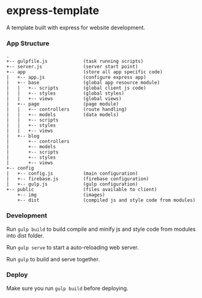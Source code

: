 # express-template

A template built with express for website development.

### App Structure

```
.
+-- gulpfile.js             (task running scripts)
+-- server.js               (server start point)
+-- app                     (store all app specific code)
|   +-- app.js              (configure express app)
|   +-- base                (global app resource module)
|   |   +-- scripts         (global client js code)
|   |   +-- styles          (global styles)
|   |   +-- views           (global views)
|   +-- page                (page module)
|   |   +-- controllers     (route handling)
|   |   +-- models          (data models)
|   |   +-- scripts
|   |   +-- styles
|   |   +-- views
|   +-- blog
|       +-- controllers
|       +-- models
|       +-- scripts
|       +-- styles
|       +-- views
+-- config
|   +-- config.js           (main configuration)
|   +-- firebase.js         (firebase configuration)
|   +-- gulp.js             (gulp configuration)
+-- public                  (files available to client)
    +-- img                 (images)
    +-- dist                (compiled js and style code from modules)
```

### Development

Run `gulp build` to build compile and minify js and style code from modules into dist folder.

Run `gulp serve` to start a auto-reloading web server.

Run `gulp` to build and serve together.

### Deploy

Make sure you run `gulp build` before deploying.
